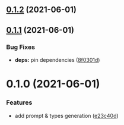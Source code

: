 ## [0.1.2](https://github.com/Stun3R/strapi-generate-types/compare/v0.1.1...v0.1.2) (2021-06-01)

## [0.1.1](https://github.com/Stun3R/strapi-generate-types/compare/v0.1.0...v0.1.1) (2021-06-01)


### Bug Fixes

* **deps:** pin dependencies ([8f0301d](https://github.com/Stun3R/strapi-generate-types/commit/8f0301d96d5288765e3210480587d43d4f9a521c))

# 0.1.0 (2021-06-01)


### Features

* add prompt & types generation ([e23c40d](https://github.com/Stun3R/strapi-generate-types/commit/e23c40df51b7847cadb4d308dc9ca5e2734a134b))

